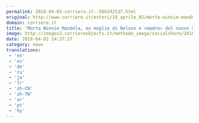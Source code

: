 ```yaml
---
permalink: 2018-04-02-corriere.it--586342537.html
original: http://www.corriere.it/esteri/18_aprile_02/morta-winnie-mandela-ex-moglie-nelson-madre-nuovo-sud-africa-80c19d52-3680-11e8-a836-1a6391d71628.shtml
domain: corriere.it
title: 'Morta Winnie Mandela, ex moglie di Nelson e «madre» del nuovo Sudafrica'
image: http://images2.corriereobjects.it/methode_image/socialshare/2018/04/02/a479b1a8-3680-11e8-a836-1a6391d71628.jpg
date: 2018-04-02 14:37:17
category: news
translations: 
 - 'en'
 - 'es'
 - 'de'
 - 'ru'
 - 'ja'
 - 'fr'
 - 'zh-CN'
 - 'zh-TW'
 - 'ar'
 - 'pt'
 - 'hy'
---
```



